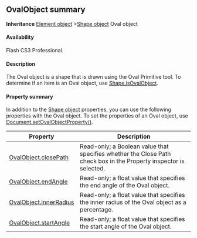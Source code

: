 ## OvalObject summary

**Inheritance** [Element object](../Element_object/Element_summary.md) >[Shape object](../Shape_object/Shape_summary.md) Oval object

#### Availability

Flash CS3 Professional.

#### Description

The Oval object is a shape that is drawn using the Oval Primitive tool. To determine if an item is an Oval object, use
[Shape.isOvalObject](../Shape_object/Shape9.md).

#### Property summary

In addition to the [Shape object](../Shape_object/Shape_summary.md) properties, you can use the following properties with the Oval object. To set the properties of an Oval object, use [Document.setOvalObjectProperty()](../Document_object/Document590.md).

| **Property** | **Description** |
| --- | --- |
| [OvalObject.closePath](../OvalObject_object/OvalObject.md) | Read-only; a Boolean value that specifies whether the Close Path check box in the Property inspector is selected. |
| [OvalObject.endAngle](../OvalObject_object/OvalObject1.md) | Read-only; a float value that specifies the end angle of the Oval object. |
| [OvalObject.innerRadius](../OvalObject_object/OvalObject2.md) | Read-only; a float value that specifies the inner radius of the Oval object as a percentage. |
| [OvalObject.startAngle](../OvalObject_object/OvalObject3.md) | Read-only; a float value that specifies the start angle of the Oval object. |
